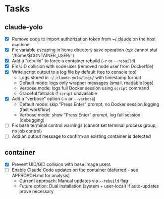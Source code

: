 # Tasks

## claude-yolo

- [x] Remove code to import authorization token from ~/.claude on the host machine
- [x] Fix variable escaping in home directory save operation (cp: cannot stat '/home/$CONTAINER_USER/.')
- [x] Add a "rebuild" to force a container rebuild (`-r` or `--rebuild`)
- [x] Fix UID collision with node user (removed node user from Dockerfile)
- [x] Write script output to a log file by default (tee to console too)
  - Logs stored in `~/.claude-yolo/logs/` with timestamp format
  - Default mode: logs only wrapper messages (small, readable logs)
  - Verbose mode: logs full Docker session using `script` command
  - Graceful fallback if `script` unavailable
- [x] Add a "verbose" option (`-v` or `--verbose`)
  - Default mode: skip "Press Enter" prompt, no Docker session logging (fast workflow)
  - Verbose mode: show "Press Enter" prompt, log full session (debugging)
- [ ] Fix bash terminal control warnings (cannot set terminal process group, no job control)
- [ ] Add an output message to confirm an existing container is detected

## container

- [x] Prevent UID/GID collision with base image users
- [ ] Enable Claude Code updates on the container (deferred - see APPROACH.md for analysis)
  - Current approach: Manual updates via `--rebuild` flag
  - Future option: Dual installation (system + user-local) if auto-updates prove necessary
